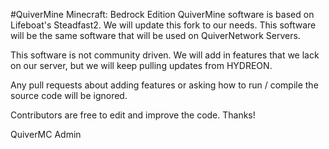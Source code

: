 #QuiverMine Minecraft: Bedrock Edition
QuiverMine software is based on Lifeboat's Steadfast2. We will update this fork to our needs. This software will be the same software that will be used on QuiverNetwork Servers. 

This software is not community driven. We will add in features that we lack on our server, but we will keep pulling updates from HYDREON.

Any pull requests about adding features or asking how to run / compile the source code will be ignored.

Contributors are free to edit and improve the code. Thanks!

QuiverMC Admin
